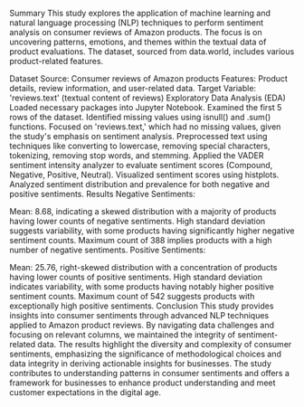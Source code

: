 Summary
This study explores the application of machine learning and natural language processing (NLP) techniques to perform sentiment analysis on consumer reviews of Amazon products. The focus is on uncovering patterns, emotions, and themes within the textual data of product evaluations. The dataset, sourced from data.world, includes various product-related features.

Dataset
Source: Consumer reviews of Amazon products
Features: Product details, review information, and user-related data.
Target Variable: 'reviews.text' (textual content of reviews)
Exploratory Data Analysis (EDA)
Loaded necessary packages into Jupyter Notebook.
Examined the first 5 rows of the dataset.
Identified missing values using isnull() and .sum() functions.
Focused on 'reviews.text,' which had no missing values, given the study's emphasis on sentiment analysis.
Preprocessed text using techniques like converting to lowercase, removing special characters, tokenizing, removing stop words, and stemming.
Applied the VADER sentiment intensity analyzer to evaluate sentiment scores (Compound, Negative, Positive, Neutral).
Visualized sentiment scores using histplots.
Analyzed sentiment distribution and prevalence for both negative and positive sentiments.
Results
Negative Sentiments:

Mean: 8.68, indicating a skewed distribution with a majority of products having lower counts of negative sentiments.
High standard deviation suggests variability, with some products having significantly higher negative sentiment counts.
Maximum count of 388 implies products with a high number of negative sentiments.
Positive Sentiments:

Mean: 25.76, right-skewed distribution with a concentration of products having lower counts of positive sentiments.
High standard deviation indicates variability, with some products having notably higher positive sentiment counts.
Maximum count of 542 suggests products with exceptionally high positive sentiments.
Conclusion
This study provides insights into consumer sentiments through advanced NLP techniques applied to Amazon product reviews. By navigating data challenges and focusing on relevant columns, we maintained the integrity of sentiment-related data. The results highlight the diversity and complexity of consumer sentiments, emphasizing the significance of methodological choices and data integrity in deriving actionable insights for businesses. The study contributes to understanding patterns in consumer sentiments and offers a framework for businesses to enhance product understanding and meet customer expectations in the digital age.
